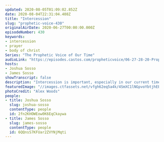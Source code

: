 ```yaml
---
updated: 2020-08-05T01:09:02.852Z
date: 2020-08-04T22:31:04.408Z
title: "Intercession"
slug: "prophetic-voice-430"
originalAirDate: 2020-06-27T00:00:00.000Z
episodeNumber: 430
keywords:
- intercession
- prayer
- body of christ
Series: "The Prophetic Voice of Our Time"
audioLink: "https://episodes.castos.com/propheticvoice/06-27-28-20-Prophetic-Voice-of-our-Time-[mixdown]-01.mp3"
hosts:
- Joshua Sosso
- James Sosso
showTranscript: false
description: "Intercession is important, especially in our current times. It is our job to intercede on behalf of what God reveals to us. We must continue to pray and intercede on behalf of this country and those in it."
featuredImage: "//images.ctfassets.net/vfgh62eq5a4k/4SmXC1lNGpvoYbtjhEBOeA/2efbfcd273e90d68d8371929d68f05d0/alex-woods-pZVi92S-ZMs-unsplash__1_.jpg"
photoCredit: "Alex Woods"
people:
- title: Joshua Sosso
  slug: joshua-sosso
  contentType: people
  id: 2fn2KHOWEow0K6EqCkaywa
- title: James Sosso
  slug: james-sosso
  contentType: people
  id: 6QQnsS7KFUar2ZVYNjMqti
---
```

